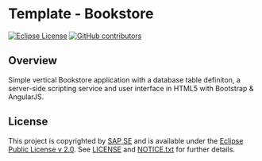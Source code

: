 # Template - Bookstore

[![Eclipse License](http://img.shields.io/badge/license-Eclipse-brightgreen.svg)](LICENSE)
[![GitHub contributors](https://img.shields.io/github/contributors/dirigiblelabs/template-v3-bookstore.svg)](https://github.com/dirigiblelabs/template-v3-bookstore/graphs/contributors)


## Overview

Simple vertical Bookstore application with a database table definiton, a server-side scripting service and user interface in HTML5 with Bootstrap & AngularJS.


## License

This project is copyrighted by [SAP SE](http://www.sap.com/) and is available under the [Eclipse Public License v 2.0](https://www.eclipse.org/legal/epl-v20.html). See [LICENSE](LICENSE) and [NOTICE.txt](NOTICE.txt) for further details.
